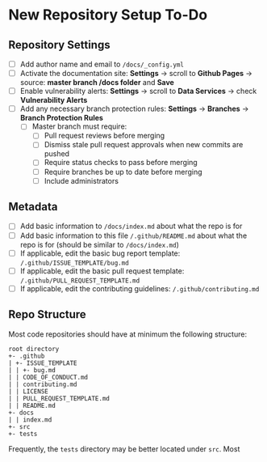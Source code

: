 # New Repository Setup To-Do

## Repository Settings

- [ ] Add author name and email to `/docs/_config.yml`
- [ ] Activate the documentation site: **Settings** -> scroll to **Github Pages** -> source: **master branch /docs folder** and **Save**
- [ ] Enable vulnerability alerts: **Settings** -> scroll to **Data Services** -> check **Vulnerability Alerts**
- [ ] Add any necessary branch protection rules: **Settings** -> **Branches** -> **Branch Protection Rules**
  - [ ] Master branch must require:
    - [ ] Pull request reviews before merging
    - [ ] Dismiss stale pull request approvals when new commits are pushed
    - [ ] Require status checks to pass before merging
    - [ ] Require branches be up to date before merging
    - [ ] Include administrators

## Metadata

- [ ] Add basic information to `/docs/index.md` about what the repo is for
- [ ] Add basic information to this file `/.github/README.md` about what the repo is for (should be similar to `/docs/index.md`)
- [ ] If applicable, edit the basic bug report template: `/.github/ISSUE_TEMPLATE/bug.md`
- [ ] If applicable, edit the basic pull request template: `/.github/PULL_REQUEST_TEMPLATE.md`
- [ ] If applicable, edit the contributing guidelines: `/.github/contributing.md`

## Repo Structure

Most code repositories should have at minimum the following structure:

```
root directory
+- .github
| +- ISSUE_TEMPLATE
| | +- bug.md
| | CODE_OF_CONDUCT.md
| | contributing.md
| | LICENSE
| | PULL_REQUEST_TEMPLATE.md
| | README.md
+- docs
| | index.md
+- src
+- tests
```

Frequently, the `tests` directory may be better located under `src`.  Most 
